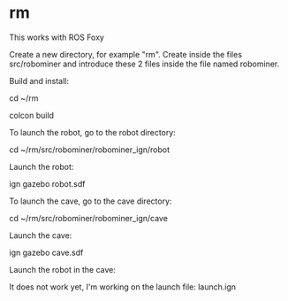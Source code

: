 # rm


This works with ROS Foxy

Create a new directory, for example "rm". Create inside the files src/robominer and introduce these 2 files inside the file named robominer.

Build and install:

cd ~/rm

colcon build

To launch the robot, go to the robot directory:

cd ~/rm/src/robominer/robominer_ign/robot

Launch the robot:

ign gazebo robot.sdf

To launch the cave, go to the cave directory:

cd ~/rm/src/robominer/robominer_ign/cave

Launch the cave:

ign gazebo cave.sdf


Launch the robot in the cave:

It does not work yet, I'm working on the launch file: launch.ign
